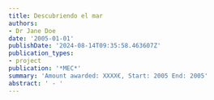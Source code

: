 ```yaml
---
title: Descubriendo el mar
authors:
- Dr Jane Doe
date: '2005-01-01'
publishDate: '2024-08-14T09:35:58.463607Z'
publication_types:
- project
publication: '*MEC*'
summary: 'Amount awarded: XXXX€, Start: 2005 End: 2005'
abstract: ' - '
---
```

